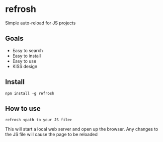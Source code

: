 # refrosh

Simple auto-reload for JS projects

## Goals

- Easy to search
- Easy to install
- Easy to use
- KISS design

## Install

```
npm install -g refrosh
```

## How to use

```
refrosh <path to your JS file>
```

This will start a local web server and open up the browser. Any changes to the JS file will cause the page to be reloaded

